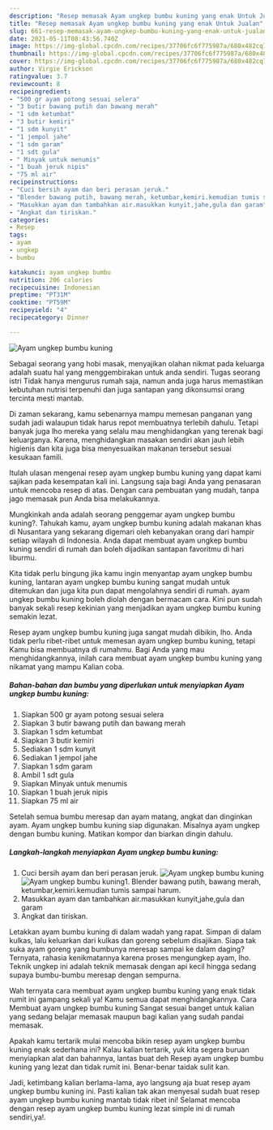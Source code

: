 ```yaml
---
description: "Resep memasak Ayam ungkep bumbu kuning yang enak Untuk Jualan"
title: "Resep memasak Ayam ungkep bumbu kuning yang enak Untuk Jualan"
slug: 661-resep-memasak-ayam-ungkep-bumbu-kuning-yang-enak-untuk-jualan
date: 2021-05-11T08:43:56.740Z
image: https://img-global.cpcdn.com/recipes/37706fc6f775987a/680x482cq70/ayam-ungkep-bumbu-kuning-foto-resep-utama.jpg
thumbnail: https://img-global.cpcdn.com/recipes/37706fc6f775987a/680x482cq70/ayam-ungkep-bumbu-kuning-foto-resep-utama.jpg
cover: https://img-global.cpcdn.com/recipes/37706fc6f775987a/680x482cq70/ayam-ungkep-bumbu-kuning-foto-resep-utama.jpg
author: Virgie Erickson
ratingvalue: 3.7
reviewcount: 8
recipeingredient:
- "500 gr ayam potong sesuai selera"
- "3 butir bawang putih dan bawang merah"
- "1 sdm ketumbat"
- "3 butir kemiri"
- "1 sdm kunyit"
- "1 jempol jahe"
- "1 sdm garam"
- "1 sdt gula"
- " Minyak untuk menumis"
- "1 buah jeruk nipis"
- "75 ml air"
recipeinstructions:
- "Cuci bersih ayam dan beri perasan jeruk."
- "Blender bawang putih, bawang merah, ketumbar,kemiri.kemudian tumis sampai harum."
- "Masukkan ayam dan tambahkan air.masukkan kunyit,jahe,gula dan garam"
- "Angkat dan tiriskan."
categories:
- Resep
tags:
- ayam
- ungkep
- bumbu

katakunci: ayam ungkep bumbu 
nutrition: 206 calories
recipecuisine: Indonesian
preptime: "PT31M"
cooktime: "PT59M"
recipeyield: "4"
recipecategory: Dinner

---
```



![Ayam ungkep bumbu kuning](https://img-global.cpcdn.com/recipes/37706fc6f775987a/680x482cq70/ayam-ungkep-bumbu-kuning-foto-resep-utama.jpg)

Sebagai seorang yang hobi masak, menyajikan olahan nikmat pada keluarga adalah suatu hal yang menggembirakan untuk anda sendiri. Tugas seorang istri Tidak hanya mengurus rumah saja, namun anda juga harus memastikan kebutuhan nutrisi terpenuhi dan juga santapan yang dikonsumsi orang tercinta mesti mantab.

Di zaman  sekarang, kamu sebenarnya mampu memesan panganan yang sudah jadi walaupun tidak harus repot membuatnya terlebih dahulu. Tetapi banyak juga lho mereka yang selalu mau menghidangkan yang terenak bagi keluarganya. Karena, menghidangkan masakan sendiri akan jauh lebih higienis dan kita juga bisa menyesuaikan makanan tersebut sesuai kesukaan famili. 

Itulah ulasan mengenai resep ayam ungkep bumbu kuning yang dapat kami sajikan pada kesempatan kali ini. Langsung saja bagi Anda yang penasaran untuk mencoba resep di atas. Dengan cara pembuatan yang mudah, tanpa jago memasak pun Anda bisa melakukannya.

Mungkinkah anda adalah seorang penggemar ayam ungkep bumbu kuning?. Tahukah kamu, ayam ungkep bumbu kuning adalah makanan khas di Nusantara yang sekarang digemari oleh kebanyakan orang dari hampir setiap wilayah di Indonesia. Anda dapat membuat ayam ungkep bumbu kuning sendiri di rumah dan boleh dijadikan santapan favoritmu di hari liburmu.

Kita tidak perlu bingung jika kamu ingin menyantap ayam ungkep bumbu kuning, lantaran ayam ungkep bumbu kuning sangat mudah untuk ditemukan dan juga kita pun dapat mengolahnya sendiri di rumah. ayam ungkep bumbu kuning boleh diolah dengan bermacam cara. Kini pun sudah banyak sekali resep kekinian yang menjadikan ayam ungkep bumbu kuning semakin lezat.

Resep ayam ungkep bumbu kuning juga sangat mudah dibikin, lho. Anda tidak perlu ribet-ribet untuk memesan ayam ungkep bumbu kuning, tetapi Kamu bisa membuatnya di rumahmu. Bagi Anda yang mau menghidangkannya, inilah cara membuat ayam ungkep bumbu kuning yang nikamat yang mampu Kalian coba.

<!--inarticleads1-->

##### Bahan-bahan dan bumbu yang diperlukan untuk menyiapkan Ayam ungkep bumbu kuning:

1. Siapkan 500 gr ayam potong sesuai selera
1. Siapkan 3 butir bawang putih dan bawang merah
1. Siapkan 1 sdm ketumbat
1. Siapkan 3 butir kemiri
1. Sediakan 1 sdm kunyit
1. Sediakan 1 jempol jahe
1. Siapkan 1 sdm garam
1. Ambil 1 sdt gula
1. Siapkan  Minyak untuk menumis
1. Siapkan 1 buah jeruk nipis
1. Siapkan 75 ml air


Setelah semua bumbu meresap dan ayam matang, angkat dan dinginkan ayam. Ayam ungkep bumbu kuning siap digunakan. Misalnya ayam ungkep dengan bumbu kuning. Matikan kompor dan biarkan dingin dahulu. 

<!--inarticleads2-->

##### Langkah-langkah menyiapkan Ayam ungkep bumbu kuning:

1. Cuci bersih ayam dan beri perasan jeruk.
<img src="https://img-global.cpcdn.com/steps/4acca47cdf058d42/160x128cq70/ayam-ungkep-bumbu-kuning-langkah-memasak-1-foto.jpg" alt="Ayam ungkep bumbu kuning"><img src="https://img-global.cpcdn.com/steps/24adb15da1cc7546/160x128cq70/ayam-ungkep-bumbu-kuning-langkah-memasak-1-foto.jpg" alt="Ayam ungkep bumbu kuning">1. Blender bawang putih, bawang merah, ketumbar,kemiri.kemudian tumis sampai harum.
1. Masukkan ayam dan tambahkan air.masukkan kunyit,jahe,gula dan garam
1. Angkat dan tiriskan.


Letakkan ayam bumbu kuning di dalam wadah yang rapat. Simpan di dalam kulkas, lalu keluarkan dari kulkas dan goreng sebelum disajikan. Siapa tak suka ayam goreng yang bumbunya meresap sampai ke dalam daging? Ternyata, rahasia kenikmatannya karena proses mengungkep ayam, lho. Teknik ungkep ini adalah teknik memasak dengan api kecil hingga sedang supaya bumbu-bumbu meresap dengan sempurna. 

Wah ternyata cara membuat ayam ungkep bumbu kuning yang enak tidak rumit ini gampang sekali ya! Kamu semua dapat menghidangkannya. Cara Membuat ayam ungkep bumbu kuning Sangat sesuai banget untuk kalian yang sedang belajar memasak maupun bagi kalian yang sudah pandai memasak.

Apakah kamu tertarik mulai mencoba bikin resep ayam ungkep bumbu kuning enak sederhana ini? Kalau kalian tertarik, yuk kita segera buruan menyiapkan alat dan bahannya, lantas buat deh Resep ayam ungkep bumbu kuning yang lezat dan tidak rumit ini. Benar-benar taidak sulit kan. 

Jadi, ketimbang kalian berlama-lama, ayo langsung aja buat resep ayam ungkep bumbu kuning ini. Pasti kalian tak akan menyesal sudah buat resep ayam ungkep bumbu kuning mantab tidak ribet ini! Selamat mencoba dengan resep ayam ungkep bumbu kuning lezat simple ini di rumah sendiri,ya!.

